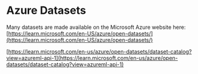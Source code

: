 # Azure Datasets

Many datasets are made available on the Microsoft Azure website here:
[https://learn.microsoft.com/en-US/azure/open-datasets/](https://learn.microsoft.com/en-US/azure/open-datasets/)

[https://learn.microsoft.com/en-us/azure/open-datasets/dataset-catalog?view=azureml-api-1](https://learn.microsoft.com/en-us/azure/open-datasets/dataset-catalog?view=azureml-api-1)